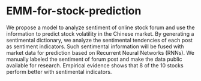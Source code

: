 # EMM-for-stock-prediction
We propose a model to analyze sentiment of online stock forum and use the information to predict stock volatility in the Chinese market. By generating a sentimental dictionary, we analyze the sentimental tendencies of each post as sentiment indicators. Such sentimental information will be fused with market data for prediction based on Recurrent Neural Networks (RNNs). We manually labeled the sentiment of forum post and make the data public available for research. Empirical evidence shows that 8 of the 10 stocks perform better with sentimental indicators.
